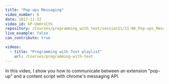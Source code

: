 ```yaml
---
title: "Pop-ups Messaging"
video_number: 6
date: 2017-11-22
video_id: kP-UmHrxCYk
repository: /Courses/programming_with_text/session11/11-06_Pop-ups_Messaging
live_example: false
can_contribute: true

videos:
  - title: "Programming with Text playlist"
    url: /Courses/programming-with-text
---
```


In this video, I show you how to communicate between an extension "pop-up" and a content script with chrome's messaging API.
